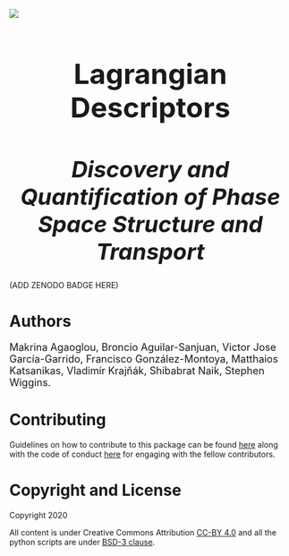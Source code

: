 ![](champs_logo.jpg)




<h1 style="font-size:50px;text-align:center">Lagrangian Descriptors</h1>
<h1 style="font-size:40px;text-align:center"><em>Discovery and Quantification of Phase Space Structure and Transport</em></h1>

(ADD ZENODO BADGE HERE)


# Authors

<p style="font-size:18px">
Makrina Agaoglou, Broncio Aguilar-Sanjuan, Victor Jose García-Garrido, Francisco González-Montoya, Matthaios Katsanikas, Vladimír Krajňák, Shibabrat Naik, Stephen Wiggins.
</p>




# Contributing

Guidelines on how to contribute to this package can be found  [here]() along with the code of conduct [here]() for engaging with the fellow contributors.


# Copyright and License
Copyright 2020

All content is under Creative Commons Attribution [CC-BY 4.0](https://creativecommons.org/licenses/by/4.0/legalcode.txt) and all the python scripts are under [BSD-3 clause]().
